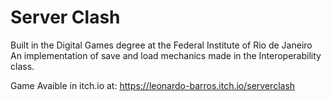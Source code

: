 # Server Clash
Built in the Digital Games degree at the Federal Institute of Rio de Janeiro An implementation of save and load mechanics made in the Interoperability class.

Game Avaible in itch.io at:
https://leonardo-barros.itch.io/serverclash
